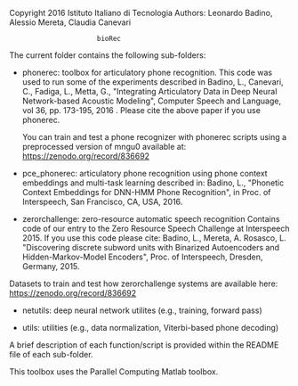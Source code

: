 Copyright 2016 Istituto Italiano di Tecnologia
Authors: Leonardo Badino, Alessio Mereta, Claudia Canevari

                          bioRec

The current folder contains the following sub-folders:

- phonerec: toolbox for articulatory phone recognition. This code was used
  to run some of the experiments described in
  Badino, L., Canevari, C., Fadiga, L., Metta, G., "Integrating Articulatory
  Data in Deep Neural Network-based Acoustic Modeling",
  Computer Speech and Language, vol 36, pp. 173-195, 2016
.
  Please cite the above paper if you use phonerec.

   You can train and test a phone recognizer with phonerec scripts using a preprocessed version of mngu0 available at: https://zenodo.org/record/836692

- pce_phonerec: articulatory phone recognition using phone context embeddings and multi-task learning described in:
Badino, L., "Phonetic Context Embeddings for DNN-HMM Phone Recognition", in Proc. of Interspeech, San Francisco, CA, USA, 2016.

- zerorchallenge: zero-resource automatic speech recognition
  Contains code of our entry to the Zero Resource Speech Challenge at Interspeech 2015.
  If you use this code please cite:
  Badino, L., Mereta, A. Rosasco, L. "Discovering discrete subword units
  with Binarized Autoencoders and Hidden-Markov-Model Encoders",
  Proc. of Interspeech, Dresden, Germany, 2015.

 Datasets to train and test how zerorchallenge systems are available here:  https://zenodo.org/record/836692

- netutils: deep neural network utilites (e.g., training, forward pass)

- utils: utilities (e.g., data normalization,  Viterbi-based phone  decoding) 

A brief description of each function/script is provided within the README file of each sub-folder.

This toolbox uses the Parallel Computing Matlab toolbox.

